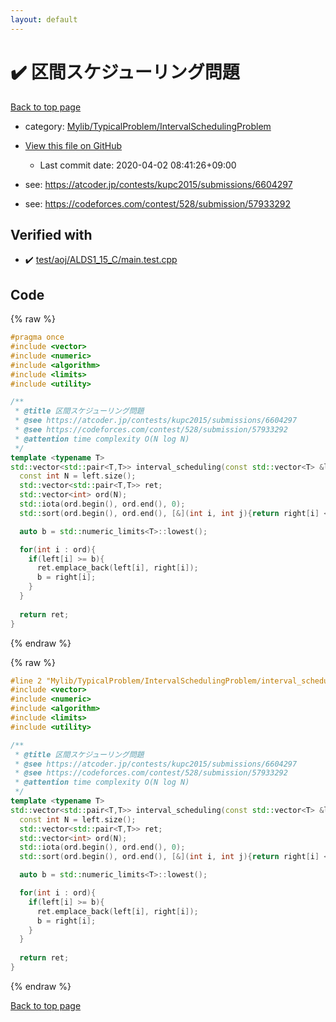 ```yaml
---
layout: default
---
```


<!-- mathjax config similar to math.stackexchange -->
<script type="text/javascript" async
  src="https://cdnjs.cloudflare.com/ajax/libs/mathjax/2.7.5/MathJax.js?config=TeX-MML-AM_CHTML">
</script>
<script type="text/x-mathjax-config">
  MathJax.Hub.Config({
    TeX: { equationNumbers: { autoNumber: "AMS" }},
    tex2jax: {
      inlineMath: [ ['$','$'] ],
      processEscapes: true
    },
    "HTML-CSS": { matchFontHeight: false },
    displayAlign: "left",
    displayIndent: "2em"
  });
</script>

<script type="text/javascript" src="https://cdnjs.cloudflare.com/ajax/libs/jquery/3.4.1/jquery.min.js"></script>
<script src="https://cdn.jsdelivr.net/npm/jquery-balloon-js@1.1.2/jquery.balloon.min.js" integrity="sha256-ZEYs9VrgAeNuPvs15E39OsyOJaIkXEEt10fzxJ20+2I=" crossorigin="anonymous"></script>
<script type="text/javascript" src="../../../../assets/js/copy-button.js"></script>
<link rel="stylesheet" href="../../../../assets/css/copy-button.css" />


# :heavy_check_mark: 区間スケジューリング問題

<a href="../../../../index.html">Back to top page</a>

* category: <a href="../../../../index.html#a1062884f064c2b3be412505b6627108">Mylib/TypicalProblem/IntervalSchedulingProblem</a>
* <a href="{{ site.github.repository_url }}/blob/master/Mylib/TypicalProblem/IntervalSchedulingProblem/interval_scheduling.cpp">View this file on GitHub</a>
    - Last commit date: 2020-04-02 08:41:26+09:00


* see: <a href="https://atcoder.jp/contests/kupc2015/submissions/6604297">https://atcoder.jp/contests/kupc2015/submissions/6604297</a>
* see: <a href="https://codeforces.com/contest/528/submission/57933292">https://codeforces.com/contest/528/submission/57933292</a>


## Verified with

* :heavy_check_mark: <a href="../../../../verify/test/aoj/ALDS1_15_C/main.test.cpp.html">test/aoj/ALDS1_15_C/main.test.cpp</a>


## Code

<a id="unbundled"></a>
{% raw %}
```cpp
#pragma once
#include <vector>
#include <numeric>
#include <algorithm>
#include <limits>
#include <utility>

/**
 * @title 区間スケジューリング問題
 * @see https://atcoder.jp/contests/kupc2015/submissions/6604297
 * @see https://codeforces.com/contest/528/submission/57933292
 * @attention time complexity O(N log N)
 */
template <typename T>
std::vector<std::pair<T,T>> interval_scheduling(const std::vector<T> &left, const std::vector<T> &right){ // 区間は[a,b]
  const int N = left.size();
  std::vector<std::pair<T,T>> ret;
  std::vector<int> ord(N);
  std::iota(ord.begin(), ord.end(), 0);
  std::sort(ord.begin(), ord.end(), [&](int i, int j){return right[i] < right[j];});

  auto b = std::numeric_limits<T>::lowest();

  for(int i : ord){
    if(left[i] >= b){
      ret.emplace_back(left[i], right[i]);
      b = right[i];
    }
  }
  
  return ret;
}

```
{% endraw %}

<a id="bundled"></a>
{% raw %}
```cpp
#line 2 "Mylib/TypicalProblem/IntervalSchedulingProblem/interval_scheduling.cpp"
#include <vector>
#include <numeric>
#include <algorithm>
#include <limits>
#include <utility>

/**
 * @title 区間スケジューリング問題
 * @see https://atcoder.jp/contests/kupc2015/submissions/6604297
 * @see https://codeforces.com/contest/528/submission/57933292
 * @attention time complexity O(N log N)
 */
template <typename T>
std::vector<std::pair<T,T>> interval_scheduling(const std::vector<T> &left, const std::vector<T> &right){ // 区間は[a,b]
  const int N = left.size();
  std::vector<std::pair<T,T>> ret;
  std::vector<int> ord(N);
  std::iota(ord.begin(), ord.end(), 0);
  std::sort(ord.begin(), ord.end(), [&](int i, int j){return right[i] < right[j];});

  auto b = std::numeric_limits<T>::lowest();

  for(int i : ord){
    if(left[i] >= b){
      ret.emplace_back(left[i], right[i]);
      b = right[i];
    }
  }
  
  return ret;
}

```
{% endraw %}

<a href="../../../../index.html">Back to top page</a>

